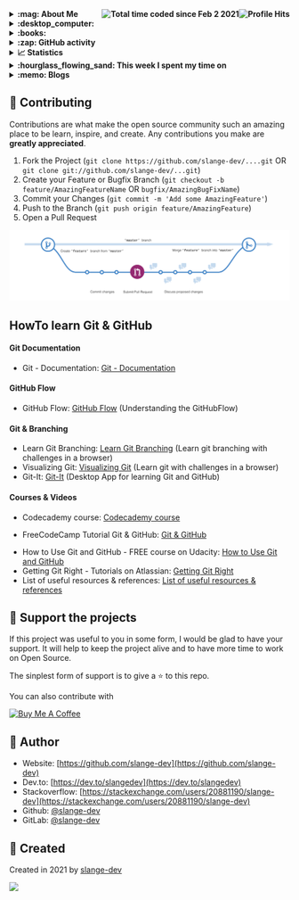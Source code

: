 <details>
  <summary><b> :mag: About Me <img align="right" alt="Profile Hits" src="https://komarev.com/ghpvc/?username=slange-dev&style=flat-square"> <a href="https://wakatime.com/@b9ca06e8-3961-4e7b-89c7-a5697a293916"><img align="right" src="https://wakatime.com/badge/user/b9ca06e8-3961-4e7b-89c7-a5697a293916.svg" alt="Total time coded since Feb 2 2021" /></a> </b></summary>
</details>

<details>
  <summary><b> :desktop_computer: </b></summary>
</details>

<details>
  <summary><b> :books: </b></summary>
</details>

<details>
  <summary><b> :zap: GitHub activity </b></summary>

<!--START_SECTION:activity-->
`[09/10 09:13]` <img alt="⭐" src="https://github.com/cheesits456/github-activity-readme/raw/master/icons/star.png" align="top" height="18"> Starred [episource/Keepass-SmartcardEncryptedKeyFile](https://github.com/episource/Keepass-SmartcardEncryptedKeyFile)  
`[09/10 09:13]` <img alt="⭐" src="https://github.com/cheesits456/github-activity-readme/raw/master/icons/star.png" align="top" height="18"> Starred [T-Systems-MMS/keepassxc-p11-wrapper](https://github.com/T-Systems-MMS/keepassxc-p11-wrapper)  
`[09/10 01:21]` <img alt="⭐" src="https://github.com/cheesits456/github-activity-readme/raw/master/icons/star.png" align="top" height="18"> Starred [NoMoreFood/putty-cac](https://github.com/NoMoreFood/putty-cac)  
`[09/09 22:26]` <img alt="📝" src="https://github.com/cheesits456/github-activity-readme/raw/master/icons/commit.png" align="top" height="18"> Made `2` commits in [slange-dev/slange-dev](https://github.com/slange-dev/slange-dev)  
`[09/09 20:07]` <img alt="⭐" src="https://github.com/cheesits456/github-activity-readme/raw/master/icons/star.png" align="top" height="18"> Starred [vletoux/OpenPGP-CSP](https://github.com/vletoux/OpenPGP-CSP)  
`[09/08 12:17]` <img alt="⭐" src="https://github.com/cheesits456/github-activity-readme/raw/master/icons/star.png" align="top" height="18"> Starred [Rookiestyle/ColoredPassword](https://github.com/Rookiestyle/ColoredPassword)  
`[09/06 03:57]` <img alt="📝" src="https://github.com/cheesits456/github-activity-readme/raw/master/icons/commit.png" align="top" height="18"> Made `4` commits in [slange-dev/slange-dev](https://github.com/slange-dev/slange-dev)  
`[09/06 03:35]` <img alt="✅" src="https://github.com/cheesits456/github-activity-readme/raw/master/icons/pr-open.png" align="top" height="18"> Opened PR [`#2`](https://github.com//slange-dev/slange-dev/pull/2 'Update README.md') in [slange-dev/slange-dev](https://github.com/slange-dev/slange-dev)  
`[09/06 03:35]` <img alt="📝" src="https://github.com/cheesits456/github-activity-readme/raw/master/icons/commit.png" align="top" height="18"> Made `2` commits in [slange-dev/slange-dev](https://github.com/slange-dev/slange-dev)  
`[09/06 03:32]` <img alt="⭐" src="https://github.com/cheesits456/github-activity-readme/raw/master/icons/star.png" align="top" height="18"> Starred [GitGuardian/ggshield](https://github.com/GitGuardian/ggshield)  

<details><summary>Show More</summary>

`[09/06 03:30]` <img alt="📝" src="https://github.com/cheesits456/github-activity-readme/raw/master/icons/commit.png" align="top" height="18"> Made `2` commits in [slange-dev/slange-dev](https://github.com/slange-dev/slange-dev)  
`[09/06 03:23]` <img alt="⭐" src="https://github.com/cheesits456/github-activity-readme/raw/master/icons/star.png" align="top" height="18"> Starred [reviewdog/action-remark-lint](https://github.com/reviewdog/action-remark-lint)  
`[09/06 03:20]` <img alt="📝" src="https://github.com/cheesits456/github-activity-readme/raw/master/icons/commit.png" align="top" height="18"> Made `28` commits in [slange-dev/slange-dev](https://github.com/slange-dev/slange-dev)  
`[09/06 03:03]` <img alt="⭐" src="https://github.com/cheesits456/github-activity-readme/raw/master/icons/star.png" align="top" height="18"> Starred [vlajos/misspell-fixer](https://github.com/vlajos/misspell-fixer)  
`[09/06 02:56]` <img alt="📝" src="https://github.com/cheesits456/github-activity-readme/raw/master/icons/commit.png" align="top" height="18"> Made `1` commit in [slange-dev/slange-dev](https://github.com/slange-dev/slange-dev)  
`[09/06 02:44]` <img alt="⭐" src="https://github.com/cheesits456/github-activity-readme/raw/master/icons/star.png" align="top" height="18"> Starred [Roblox-ActionsCache/sobolevn-misspell-fixer-action](https://github.com/Roblox-ActionsCache/sobolevn-misspell-fixer-action)  
`[09/06 02:41]` <img alt="📝" src="https://github.com/cheesits456/github-activity-readme/raw/master/icons/commit.png" align="top" height="18"> Made `3` commits in [slange-dev/slange-dev](https://github.com/slange-dev/slange-dev)  
`[09/03 01:14]` <img alt="⭐" src="https://github.com/cheesits456/github-activity-readme/raw/master/icons/star.png" align="top" height="18"> Starred [appelgriebsch/dotFiles](https://github.com/appelgriebsch/dotFiles)  
`[09/03 00:29]` <img alt="📝" src="https://github.com/cheesits456/github-activity-readme/raw/master/icons/commit.png" align="top" height="18"> Made `6` commits in [slange-dev/slange-dev](https://github.com/slange-dev/slange-dev)  
`[08/28 07:48]` <img alt="⭐" src="https://github.com/cheesits456/github-activity-readme/raw/master/icons/star.png" align="top" height="18"> Starred [RedHatGov/rhel8-stig-latest](https://github.com/RedHatGov/rhel8-stig-latest)  
`[08/27 05:03]` <img alt="⭐" src="https://github.com/cheesits456/github-activity-readme/raw/master/icons/star.png" align="top" height="18"> Starred [clhore/autoDC.sh](https://github.com/clhore/autoDC.sh)  
`[08/27 03:07]` <img alt="⭐" src="https://github.com/cheesits456/github-activity-readme/raw/master/icons/star.png" align="top" height="18"> Starred [ClaudioMerola/ADxRay](https://github.com/ClaudioMerola/ADxRay)  
`[08/26 08:33]` <img alt="⭐" src="https://github.com/cheesits456/github-activity-readme/raw/master/icons/star.png" align="top" height="18"> Starred [jymigeon/gpgsm-as-ca](https://github.com/jymigeon/gpgsm-as-ca)  
`[08/24 04:13]` <img alt="⭐" src="https://github.com/cheesits456/github-activity-readme/raw/master/icons/star.png" align="top" height="18"> Starred [chris2511/xca](https://github.com/chris2511/xca)  
`[08/24 02:50]` <img alt="⭐" src="https://github.com/cheesits456/github-activity-readme/raw/master/icons/star.png" align="top" height="18"> Starred [OpenSC/pam_pkcs11](https://github.com/OpenSC/pam_pkcs11)  
`[08/24 02:47]` <img alt="⭐" src="https://github.com/cheesits456/github-activity-readme/raw/master/icons/star.png" align="top" height="18"> Starred [OpenSC/OpenSC](https://github.com/OpenSC/OpenSC)  
`[08/23 05:02]` <img alt="⭐" src="https://github.com/cheesits456/github-activity-readme/raw/master/icons/star.png" align="top" height="18"> Starred [dwinurhadia/freeradius-macauth](https://github.com/dwinurhadia/freeradius-macauth)  
`[08/22 07:59]` <img alt="⭐" src="https://github.com/cheesits456/github-activity-readme/raw/master/icons/star.png" align="top" height="18"> Starred [radiushub/FreeRADIUS-Server-Configuration-Tool](https://github.com/radiushub/FreeRADIUS-Server-Configuration-Tool)  
`[08/21 04:25]` <img alt="⭐" src="https://github.com/cheesits456/github-activity-readme/raw/master/icons/star.png" align="top" height="18"> Starred [jamielinux/bashmount](https://github.com/jamielinux/bashmount)  
`[08/21 00:07]` <img alt="⭐" src="https://github.com/cheesits456/github-activity-readme/raw/master/icons/star.png" align="top" height="18"> Starred [drwetter/testssl.sh](https://github.com/drwetter/testssl.sh)  
`[08/20 16:53]` <img alt="⭐" src="https://github.com/cheesits456/github-activity-readme/raw/master/icons/star.png" align="top" height="18"> Starred [brianclements/pkictl](https://github.com/brianclements/pkictl)  
`[08/17 05:34]` <img alt="⭐" src="https://github.com/cheesits456/github-activity-readme/raw/master/icons/star.png" align="top" height="18"> Starred [FreeRADIUS/freeradius-server](https://github.com/FreeRADIUS/freeradius-server)  
`[08/16 09:43]` <img alt="⭐" src="https://github.com/cheesits456/github-activity-readme/raw/master/icons/star.png" align="top" height="18"> Starred [dmitriykuptsov/tacacsgui](https://github.com/dmitriykuptsov/tacacsgui)  
`[08/16 08:41]` <img alt="⭐" src="https://github.com/cheesits456/github-activity-readme/raw/master/icons/star.png" align="top" height="18"> Starred [bareos/bareos](https://github.com/bareos/bareos)  
`[08/04 21:25]` <img alt="📝" src="https://github.com/cheesits456/github-activity-readme/raw/master/icons/commit.png" align="top" height="18"> Made `1` commit in [slange-dev/evaluate-scap](https://github.com/slange-dev/evaluate-scap)  
`[08/04 19:19]` <img alt="📝" src="https://github.com/cheesits456/github-activity-readme/raw/master/icons/commit.png" align="top" height="18"> Made `1` commit in [slange-dev/slange-dev](https://github.com/slange-dev/slange-dev)  
`[08/04 08:16]` <img alt="📝" src="https://github.com/cheesits456/github-activity-readme/raw/master/icons/commit.png" align="top" height="18"> Made `7` commits in [slange-dev/evaluate-scap](https://github.com/slange-dev/evaluate-scap)  
`[08/04 04:55]` <img alt="➕" src="https://github.com/cheesits456/github-activity-readme/raw/master/icons/create-repo.png" align="top" height="18"> Created repository [slange-dev/evaluate-scap](https://github.com/slange-dev/evaluate-scap)  
`[08/04 04:55]` <img alt="📂" src="https://github.com/cheesits456/github-activity-readme/raw/master/icons/create-branch.png" align="top" height="18"> Created branch [`master`](https://github.com/slange-dev/evaluate-scap/tree/master) in [slange-dev/evaluate-scap](https://github.com/slange-dev/evaluate-scap)  
`[08/03 06:29]` <img alt="⭐" src="https://github.com/cheesits456/github-activity-readme/raw/master/icons/star.png" align="top" height="18"> Starred [arthepsy/ssh-audit](https://github.com/arthepsy/ssh-audit)  
`[07/31 02:13]` <img alt="⭐" src="https://github.com/cheesits456/github-activity-readme/raw/master/icons/star.png" align="top" height="18"> Starred [dthurston/fapolicyd-configuration](https://github.com/dthurston/fapolicyd-configuration)  
`[07/29 13:53]` <img alt="⭐" src="https://github.com/cheesits456/github-activity-readme/raw/master/icons/star.png" align="top" height="18"> Starred [linux-application-whitelisting/fapolicyd](https://github.com/linux-application-whitelisting/fapolicyd)  
`[07/29 13:09]` <img alt="⭐" src="https://github.com/cheesits456/github-activity-readme/raw/master/icons/star.png" align="top" height="18"> Starred [HACKERALERT/Picocrypt](https://github.com/HACKERALERT/Picocrypt)  
`[07/26 14:53]` <img alt="📝" src="https://github.com/cheesits456/github-activity-readme/raw/master/icons/commit.png" align="top" height="18"> Made `6` commits in [slange-dev/hardened-rocky8-kickstart](https://github.com/slange-dev/hardened-rocky8-kickstart)  
`[07/26 14:16]` <img alt="🍴" src="https://github.com/cheesits456/github-activity-readme/raw/master/icons/fork.png" align="top" height="18"> Forked [fcaviggia/hardened-centos7-kickstart](https://github.com/fcaviggia/hardened-centos7-kickstart) to [slange-dev/hardened-rocky8-kickstart](https://github.com/slange-dev/hardened-rocky8-kickstart)  
`[07/26 05:58]` <img alt="⭐" src="https://github.com/cheesits456/github-activity-readme/raw/master/icons/star.png" align="top" height="18"> Starred [librenms/librenms](https://github.com/librenms/librenms)  
`[07/24 18:09]` <img alt="⭐" src="https://github.com/cheesits456/github-activity-readme/raw/master/icons/star.png" align="top" height="18"> Starred [linuxsquad/Linux_Workstation_Harden_Security](https://github.com/linuxsquad/Linux_Workstation_Harden_Security)  
`[07/24 17:58]` <img alt="⭐" src="https://github.com/cheesits456/github-activity-readme/raw/master/icons/star.png" align="top" height="18"> Starred [TheOnodrim/Shield](https://github.com/TheOnodrim/Shield)  
`[07/24 17:54]` <img alt="⭐" src="https://github.com/cheesits456/github-activity-readme/raw/master/icons/star.png" align="top" height="18"> Starred [ayethatsright/RedHat_Hardening_Script](https://github.com/ayethatsright/RedHat_Hardening_Script)  
`[07/16 05:27]` <img alt="⭐" src="https://github.com/cheesits456/github-activity-readme/raw/master/icons/star.png" align="top" height="18"> Starred [sokdr/LinuxAudit](https://github.com/sokdr/LinuxAudit)  
`[07/16 04:38]` <img alt="⭐" src="https://github.com/cheesits456/github-activity-readme/raw/master/icons/star.png" align="top" height="18"> Starred [emirozer/nixarmor](https://github.com/emirozer/nixarmor)  
`[07/16 04:02]` <img alt="⭐" src="https://github.com/cheesits456/github-activity-readme/raw/master/icons/star.png" align="top" height="18"> Starred [k4yt3x/nftables](https://github.com/k4yt3x/nftables)  
`[07/16 04:00]` <img alt="⭐" src="https://github.com/cheesits456/github-activity-readme/raw/master/icons/star.png" align="top" height="18"> Starred [k4yt3x/sysctl](https://github.com/k4yt3x/sysctl)  
`[07/16 03:48]` <img alt="⭐" src="https://github.com/cheesits456/github-activity-readme/raw/master/icons/star.png" align="top" height="18"> Starred [hardenedlinux/harbian-audit](https://github.com/hardenedlinux/harbian-audit)  
`[07/16 03:38]` <img alt="⭐" src="https://github.com/cheesits456/github-activity-readme/raw/master/icons/star.png" align="top" height="18"> Starred [ovh/debian-cis](https://github.com/ovh/debian-cis)  
`[07/15 14:46]` <img alt="⭐" src="https://github.com/cheesits456/github-activity-readme/raw/master/icons/star.png" align="top" height="18"> Starred [a13xp0p0v/kconfig-hardened-check](https://github.com/a13xp0p0v/kconfig-hardened-check)  
`[07/15 00:12]` <img alt="⭐" src="https://github.com/cheesits456/github-activity-readme/raw/master/icons/star.png" align="top" height="18"> Starred [x08d/lockdown.sh](https://github.com/x08d/lockdown.sh)  
`[07/14 21:56]` <img alt="⭐" src="https://github.com/cheesits456/github-activity-readme/raw/master/icons/star.png" align="top" height="18"> Starred [MISP/MISP](https://github.com/MISP/MISP)  
`[07/14 19:13]` <img alt="⭐" src="https://github.com/cheesits456/github-activity-readme/raw/master/icons/star.png" align="top" height="18"> Starred [eesmer/LastControl](https://github.com/eesmer/LastControl)  
`[07/14 18:45]` <img alt="⭐" src="https://github.com/cheesits456/github-activity-readme/raw/master/icons/star.png" align="top" height="18"> Starred [inspec/inspec](https://github.com/inspec/inspec)  
`[07/14 01:14]` <img alt="⭐" src="https://github.com/cheesits456/github-activity-readme/raw/master/icons/star.png" align="top" height="18"> Starred [lastmjs/enable-cryptocurrency-in-funding-yml](https://github.com/lastmjs/enable-cryptocurrency-in-funding-yml)  
`[07/12 12:31]` <img alt="📝" src="https://github.com/cheesits456/github-activity-readme/raw/master/icons/commit.png" align="top" height="18"> Made `3` commits in [slange-dev/slange-dev](https://github.com/slange-dev/slange-dev)  
`[07/08 14:35]` <img alt="⭐" src="https://github.com/cheesits456/github-activity-readme/raw/master/icons/star.png" align="top" height="18"> Starred [abdalluhmostafa/hardening_linux](https://github.com/abdalluhmostafa/hardening_linux)  
`[07/05 15:58]` <img alt="⭐" src="https://github.com/cheesits456/github-activity-readme/raw/master/icons/star.png" align="top" height="18"> Starred [trimstray/linux-hardening-checklist](https://github.com/trimstray/linux-hardening-checklist)  
`[06/27 23:05]` <img alt="⭐" src="https://github.com/cheesits456/github-activity-readme/raw/master/icons/star.png" align="top" height="18"> Starred [ATAschert/CentOS8_Hardening](https://github.com/ATAschert/CentOS8_Hardening)  
`[06/25 09:48]` <img alt="⭐" src="https://github.com/cheesits456/github-activity-readme/raw/master/icons/star.png" align="top" height="18"> Starred [metal3d/bashsimplecurses](https://github.com/metal3d/bashsimplecurses)  
`[06/18 01:32]` <img alt="📝" src="https://github.com/cheesits456/github-activity-readme/raw/master/icons/commit.png" align="top" height="18"> Made `3` commits in [slange-dev/slange-dev](https://github.com/slange-dev/slange-dev)  
`[06/13 21:52]` <img alt="⭐" src="https://github.com/cheesits456/github-activity-readme/raw/master/icons/star.png" align="top" height="18"> Starred [baudm/ufw-frontends](https://github.com/baudm/ufw-frontends)  
`[06/13 21:10]` <img alt="⭐" src="https://github.com/cheesits456/github-activity-readme/raw/master/icons/star.png" align="top" height="18"> Starred [thctlo/debian-scripts](https://github.com/thctlo/debian-scripts)  
`[06/13 02:39]` <img alt="⭐" src="https://github.com/cheesits456/github-activity-readme/raw/master/icons/star.png" align="top" height="18"> Starred [thctlo/samba4](https://github.com/thctlo/samba4)  

</details>
<!--END_SECTION:activity-->
</details>

<details>
  <summary><b> 📈 Statistics </b></summary>

[![Slange-dev's GitHub stats](https://github-readme-stats.vercel.app/api?username=slange-dev&count_private=true&show_icons=true&theme=dark)](https://github.com/anuraghazra/github-readme-stats)

[![Top Langs](https://github-readme-stats.vercel.app/api/top-langs/?username=slange-dev&langs_count=10&layout=compact&theme=dark)](https://github.com/anuraghazra/github-readme-stats)
</details>

<details>
  <summary><b> :hourglass_flowing_sand: This week I spent my time on </b></summary>

[![Slange-dev's wakatime stats](https://github-readme-stats.vercel.app/api/wakatime?username=slange_dev&theme=dark)](https://github.com/anuraghazra/github-readme-stats)
</details>

<details>
  <summary><b> :memo: Blogs </b></summary>

### Dev.to Community Posts

<!-- DEVTO:START -->
- [Test Post](https://dev.to/slangedev/test-post-1naa)
<!-- DEVTO:END -->

### StackOverflow Community Posts

<!-- STACKOVERFLOW:START -->
<!-- STACKOVERFLOW:END -->

### Medium Community Posts

<!-- MEDIUM:START -->
<!-- MEDIUM:END -->
</details>

## :handshake: Contributing

Contributions are what make the open source community such an amazing place to be learn, inspire, and create. Any contributions you make are **greatly appreciated**.

1. Fork the Project (`git clone https://github.com/slange-dev/....git` OR `git clone git://github.com/slange-dev/...git`)
2. Create your Feature or Bugfix Branch (`git checkout -b feature/AmazingFeatureName` OR `bugfix/AmazingBugFixName`)
3. Commit your Changes (`git commit -m 'Add some AmazingFeature'`)
4. Push to the Branch (`git push origin feature/AmazingFeature`)
5. Open a Pull Request

![image](https://github.com/slange-dev/slange-dev/blob/master/github_flow.png?raw=true)

## HowTo learn Git & GitHub

#### Git Documentation
* Git - Documentation: [Git - Documentation](https://git-scm.com/doc)

#### GitHub Flow
* GitHub Flow: [GitHub Flow](https://guides.github.com/introduction/flow/) (Understanding the GitHubFlow)

#### Git & Branching
* Learn Git Branching: [Learn Git Branching](https://learngitbranching.js.org/) (Learn git branching with challenges in a browser)
* Visualizing Git: [Visualizing Git](https://git-school.github.io/visualizing-git/) (Learn git with challenges in a browser)
* Git-It: [Git-It](https://github.com/jlord/git-it-electron) (Desktop App for learning Git and GitHub)

#### Courses & Videos
* Codecademy course: [Codecademy course](https://www.codecademy.com/learn/learn-git)
- FreeCodeCamp Tutorial Git & GitHub: [Git & GitHub](https://www.youtube.com/watch?v=vR-y_2zWrIE&list=PLWKjhJtqVAbkFiqHnNaxpOPhh9tSWMXIF)
* How to Use Git and GitHub - FREE course on Udacity: [How to Use Git and GitHub](https://www.udacity.com/course/how-to-use-git-and-github--ud775#)
* Getting Git Right - Tutorials on Atlassian: [Getting Git Right](https://www.atlassian.com/git)
* List of useful resources & references: [List of useful resources & references](https://gist.github.com/eashish93/3eca6a90fef1ea6e586b7ec211ff72a5)

## :yellow_heart: Support the projects

If this project was useful to you in some form, I would be glad to have your support.  It will help to keep the project alive and to have more time to work on Open Source.

The sinplest form of support is to give a :star: to this repo.

You can also contribute with 

<a href="https://www.buymeacoffee.com/slange.dev" target="_blank">
  <img src="https://www.buymeacoffee.com/assets/img/custom_images/orange_img.png" alt="Buy Me A Coffee" style="height: auto !important;width: auto !important;" >
</a>

## :bust_in_silhouette: Author

* Website: [https://github.com/slange-dev](https://github.com/slange-dev)
* Dev.to: [https://dev.to/slangedev](https://dev.to/slangedev)
* Stackoverflow: [https://stackexchange.com/users/20881190/slange-dev](https://stackexchange.com/users/20881190/slange-dev)
* Github: [@slange-dev](https://github.com/slange-dev)
* GitLab: [@slange-dev](https://gitlab.com/slange-dev)

## :rocket: Created

Created in 2021 by [slange-dev](https://github.com/slange-dev)

<!--
**slange-dev/slange-dev** is a ✨ _special_ ✨ repository because its `README.md` (this file) appears on your GitHub profile.
-->

![](https://hit.yhype.me/github/profile?user_id=74963785)
